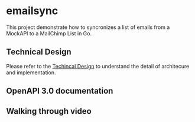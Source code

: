 # emailsync
This project demonstrate how to syncronizes a list of emails from a MockAPI to a MailChimp List in Go.

## Technical Design

Please refer to the [Techincal Design](https://docs.google.com/document/d/1Ux-Ch0fFvVzamrrz3h372Nb88hnRzrW_g-CLpRFTTQU/edit?usp=sharing) to understand the detail of architecure and implementation.

## OpenAPI 3.0 documentation

## Walking through video
